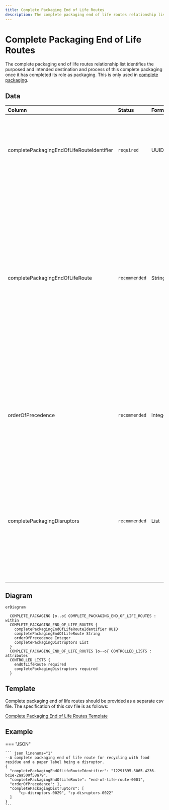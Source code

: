 ```yaml
---
title: Complete Packaging End of Life Routes
description: The complete packaging end of life routes relationship list.
---
```


# Complete Packaging End of Life Routes

The complete packaging end of life routes relationship list identifies the purposed and intended destination and process of this complete packaging once it has completed its role as packaging. This is only used in [complete packaging](../3_Data_Specification/3_4_Complete_Packaging.md).

## Data
|Column|<div style="width:90px">Status</div>|Format|Notes|
|:-|:-|:-|:-|
|completePackagingEndOfLifeRouteIdentifier|`required`|UUID|A globally unique identifier. See [identifiers](../4_Identifiers/4_1_Identifiers.md) section for information on how to construct this identifier|
|completePackagingEndOfLifeRoute|`recommended`|String|What is the intended end of life route for this complete packaging. The entry should be the [end of life route controlled list](../5_Controlled_Lists/5_016_End_Of_Life_Route.md) identifier. To be filled in when complete packaging has an intended end of life route AS complete packaging, otherwise only fill out at component level.|
|orderOfPrecedence|`recommended`|Integer|The order that end of life routes should be used. The preferred route denoted as 1, and the last best option being the biggest number.|
|completePackagingDisruptors|`recommended`|List|What challenges this end of life route for this complete packaging has. The entry should be the [complete packaging end of life route disruptors controlled list](../5_Controlled_Lists/5_014_Complete_Packaging_Disruptors.md) identifier.|

## Diagram

``` mermaid
erDiagram

  COMPLETE_PACKAGING }o..o{ COMPLETE_PACKAGING_END_OF_LIFE_ROUTES : within
  COMPLETE_PACKAGING_END_OF_LIFE_ROUTES {
    completePackagingEndOfLifeRouteIdentifier UUID
    completePackagingEndOfLifeRoute String
    orderOfPrecedence Integer
    completePackagingDistruptors List
  }
  COMPLETE_PACKAGING_END_OF_LIFE_ROUTES }o--o{ CONTROLLED_LISTS : attributes
  CONTROLLED_LISTS {
    endOfLifeRoute required
    completePackagingDistruptors required
  }
```

## Template

Complete packaging end of life routes should be provided as a separate csv file. The specification of this csv file is as follows:

[Complete Packaging End of Life Routes Template](https://www.open3p.org/wp-content/uploads/2023/09/completePackagingEOLRoutes20230922.csv)

## Example

=== "JSON"

    ``` json linenums="1"
    --A complete packaging end of life route for recycling with food residue and a paper label being a disruptor.
    {
      "completePackagingEndOfLifeRouteIdentifier": "1229f395-3065-4236-bc1e-2aa500f58a79",
      "completePackagingEndOfLifeRoute": "end-of-life-route-0001",
      "orderOfPrecedence": 1,
      "completePackagingDistruptors": [
          "cp-disruptors-0029", "cp-disruptors-0022"
      ]
    }
    ```